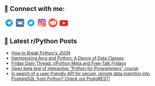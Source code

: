 ## 🔎 Connect with me:
[<img src="https://github.com/bullbesh/bullbesh/blob/main/images/Telegram.png" width="32" height="32" />](https://t.me/bullbesh)
[<img src="https://github.com/bullbesh/bullbesh/blob/main/images/VK.png" width="32" height="32" />](https://vk.com/bullbesh)
[<img src="https://github.com/bullbesh/bullbesh/blob/main/images/Twitter.png" width="32" height="32" />](https://twitter.com/bullbesh1)
[<img src="https://github.com/bullbesh/bullbesh/blob/main/images/Instagram.png" width="32" height="32" />](https://www.instagram.com/bullbesh)
[<img src="https://github.com/bullbesh/bullbesh/blob/main/images/Reddit.png" width="32" height="32" />](https://www.reddit.com/user/bullbesh)
[<img src="https://github.com/bullbesh/bullbesh/blob/main/images/YouTube.png" width="32" height="32" />](https://www.youtube.com/channel/UCtfjRs6uzgq5mfm8S06WTcg)

## 📕 Latest r/Python Posts
<!-- BLOG-POST-LIST:START -->
- [How to Break Python&#39;s JSON](https://www.reddit.com/r/Python/comments/17x4dvu/how_to_break_pythons_json/)
- [Harmonizing Avro and Python: A Dance of Data Classes](https://www.reddit.com/r/Python/comments/17x30n2/harmonizing_avro_and_python_a_dance_of_data/)
- [Friday Daily Thread: r/Python Meta and Free-Talk Fridays](https://www.reddit.com/r/Python/comments/17x1kec/friday_daily_thread_rpython_meta_and_freetalk/)
- [Open beta test of interactive &quot;Python for Programmers&quot; course](https://www.reddit.com/r/Python/comments/17wyxsn/open_beta_test_of_interactive_python_for/)
- [In search of a user-friendly API for secure, remote data insertion into PostgreSQL from Python? Check out PostgREST!](https://www.reddit.com/r/Python/comments/17wygxb/in_search_of_a_userfriendly_api_for_secure_remote/)
<!-- BLOG-POST-LIST:END -->
